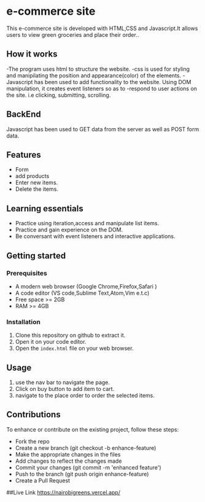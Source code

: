 # e-commerce site
This e-commerce site is developed with HTML,CSS and Javascript.It allows users to view green groceries and place their order..
  
## How it works

-The program uses html to structure the website.
-css is used for styling and manipilating the position and appearance(color) of the elements.
-Javascript has been used to add functionality to the website. Using DOM manipulation, it creates event listeners so as to 
-respond to user actions on the site. i.e clicking, submitting, scrolling.

## BackEnd

Javascript has been used to GET data from the server as well as POST form data.


## Features
- Form
- add products
- Enter new items.
- Delete the items.


## Learning essentials

- Practice using iteration,access and manipulate list items.
- Practice and gain experience on the DOM.
- Be conversant with event listeners and interactive applications.

## Getting started

### Prerequisites

- A modern web browser (Google Chrome,Firefox,Safari )
- A code editor (VS code,Sublime Text,Atom,Vim e.t.c)
- Free space >= 2GB
- RAM >= 4GB

### Installation

1. Clone this repository on github to extract it.
2. Open it on your code editor.
3. Open the `index.html` file on your web browser.

## Usage
1. use the nav bar to navigate the page.
2. Click on buy button to add item to cart.
3. navigate to the place order to order the selected items.


## Contributions
To enhance or contribute on the existing project, follow these steps:

- Fork the repo
- Create a new branch (git checkout -b enhance-feature)
- Make the appropriate changes in the files
- Add changes to reflect the changes made
- Commit your changes (git commit -m 'enhanced feature')
- Push to the branch (git push origin enhance-feature)
- Create a Pull Request

##Live Link
https://nairobigreens.vercel.app/
